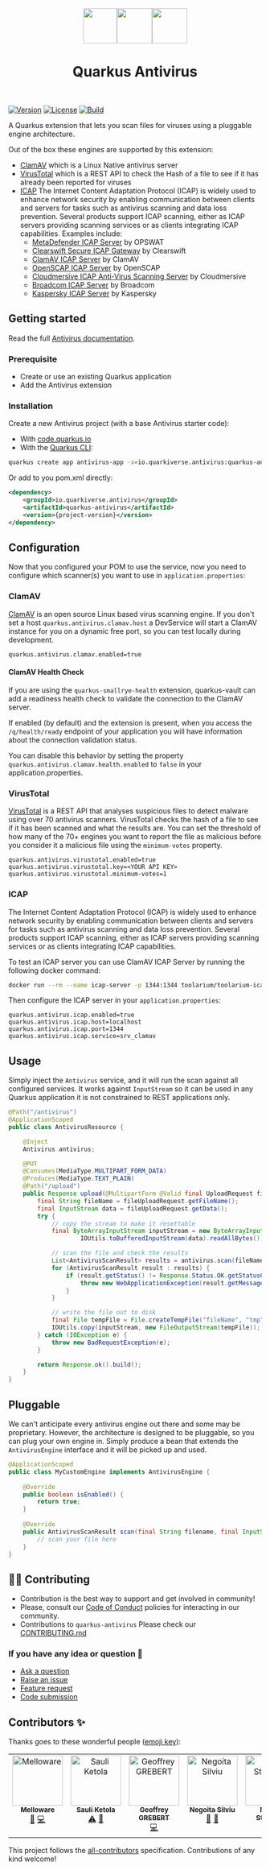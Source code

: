 <div align="center">
<img src="https://github.com/quarkiverse/quarkus-antivirus/blob/main/docs/modules/ROOT/assets/images/quarkus.svg" width="67" height="70" ><img src="https://github.com/quarkiverse/quarkus-antivirus/blob/main/docs/modules/ROOT/assets/images/plus-sign.svg" height="70" ><img src="https://github.com/quarkiverse/quarkus-antivirus/blob/main/docs/modules/ROOT/assets/images/antivirus-protection-icon.svg" height="70" >

# Quarkus Antivirus
</div>
<br>

[![Version](https://img.shields.io/maven-central/v/io.quarkiverse.antivirus/quarkus-antivirus?logo=apache-maven&style=flat-square)](https://search.maven.org/artifact/io.quarkiverse.antivirus/quarkus-antivirus)
[![License](https://img.shields.io/badge/License-Apache%202.0-blue.svg?style=flat-square)](https://opensource.org/licenses/Apache-2.0)
[![Build](https://github.com/quarkiverse/quarkus-antivirus/actions/workflows/build.yml/badge.svg)](https://github.com/quarkiverse/quarkus-antivirus/actions/workflows/build.yml)

A Quarkus extension that lets you scan files for viruses using a pluggable engine architecture.

Out of the box these engines are supported by this extension:
- [ClamAV](https://www.clamav.net/) which is a Linux Native antivirus server
- [VirusTotal](https://www.virustotal.com/) which is a REST API to check the Hash of a file to see if it has already been reported for viruses
- [ICAP](https://github.com/toolarium/toolarium-icap-client) The Internet Content Adaptation Protocol (ICAP) is widely used to enhance network security by enabling communication between clients and servers for tasks such as antivirus scanning and data loss prevention. Several products support ICAP scanning, either as ICAP servers providing scanning services or as clients integrating ICAP capabilities. Examples include:
    - [MetaDefender ICAP Server](https://www.opswat.com/products/metadefender) by OPSWAT
    - [Clearswift Secure ICAP Gateway](https://emailsecurity.fortra.com/products/secure-icap-gateway) by Clearswift
    - [ClamAV ICAP Server](https://squidclamav.darold.net/documentation.html) by ClamAV
    - [OpenSCAP ICAP Server](https://www.open-scap.org/) by OpenSCAP
    - [Cloudmersive ICAP Anti-Virus Scanning Server](https://cloudmersive.com/icap-anti-virus-scan-server) by Cloudmersive
    - [Broadcom ICAP Server](https://techdocs.broadcom.com/us/en/vmware-security-load-balancing/avi-load-balancer/avi-load-balancer/30-1/vmware-avi-load-balancer-configuration-guide/load-balancing-overview/internet-content-adaptation-protocol.html) by Broadcom
    - [Kaspersky ICAP Server](https://support.kaspersky.com/ScanEngine/1.0/en-US/179823.htm) by Kaspersky


## Getting started

Read the full [Antivirus documentation](https://docs.quarkiverse.io/quarkus-antivirus/dev/index.html).

### Prerequisite

- Create or use an existing Quarkus application
- Add the Antivirus extension

### Installation

Create a new Antivirus project (with a base Antivirus starter code):

- With [code.quarkus.io](https://code.quarkus.io/?a=Antivirus-bowl&j=17&e=io.quarkiverse.antivirus%3Aquarkus-antivirus)
- With the [Quarkus CLI](https://quarkus.io/guides/cli-tooling):

```bash
quarkus create app antivirus-app -x=io.quarkiverse.antivirus:quarkus-antivirus
```
Or add to you pom.xml directly:

```xml
<dependency>
    <groupId>io.quarkiverse.antivirus</groupId>
    <artifactId>quarkus-antivirus</artifactId>
    <version>{project-version}</version>
</dependency>
```

## Configuration

Now that you configured your POM to use the service, now you need to configure which scanner(s) you want to use in `application.properties`:

### ClamAV

[ClamAV](https://www.clamav.net/) is an open source Linux based virus scanning engine.
If you don't set a host `quarkus.antivirus.clamav.host` a DevService will start a ClamAV instance for you on a dynamic free port, so you can test locally during development.

```properties
quarkus.antivirus.clamav.enabled=true
```

#### ClamAV Health Check

If you are using the `quarkus-smallrye-health` extension,
quarkus-vault can add a readiness health check to validate the connection to the ClamAV server.

If enabled (by default) and the extension is present,
when you access the `/q/health/ready` endpoint of your application you will have information about the connection validation status.

You can disable this behavior by setting the property `quarkus.antivirus.clamav.health.enabled` to `false` in your application.properties.

### VirusTotal

[VirusTotal](https://www.virustotal.com/) is a REST API that analyses suspicious files to detect malware using over 70 antivirus scanners.  VirusTotal checks the hash of a file to see if it has been scanned and what the results are.  You can set the threshold of how many of the 70+ engines you want to report the file as malicious before you consider it a malicious file using the `minimum-votes` property.

```properties
quarkus.antivirus.virustotal.enabled=true
quarkus.antivirus.virustotal.key=<YOUR API KEY>
quarkus.antivirus.virustotal.minimum-votes=1
```

### ICAP
The Internet Content Adaptation Protocol (ICAP) is widely used to enhance network security by enabling communication between clients and servers for tasks such as antivirus scanning and data loss prevention. Several products support ICAP scanning, either as ICAP servers providing scanning services or as clients integrating ICAP capabilities.

To test an ICAP server you can use ClamAV ICAP Server by running the following docker command:

```bash
docker run --rm --name icap-server -p 1344:1344 toolarium/toolarium-icap-calmav-docker:0.0.1
```

Then configure the ICAP server in your `application.properties`:

```properties
quarkus.antivirus.icap.enabled=true
quarkus.antivirus.icap.host=localhost
quarkus.antivirus.icap.port=1344 
quarkus.antivirus.icap.service=srv_clamav
```

## Usage

Simply inject the `Antivirus` service, and it will run the scan against all configured services.  It works against `InputStream` so it can be used in any Quarkus application it is not constrained to REST applications only.

```java
@Path("/antivirus")
@ApplicationScoped
public class AntivirusResource {

    @Inject
    Antivirus antivirus;

    @PUT
    @Consumes(MediaType.MULTIPART_FORM_DATA)
    @Produces(MediaType.TEXT_PLAIN)
    @Path("/upload")
    public Response upload(@MultipartForm @Valid final UploadRequest fileUploadRequest) {
        final String fileName = fileUploadRequest.getFileName();
        final InputStream data = fileUploadRequest.getData();
        try {
            // copy the stream to make it resettable
            final ByteArrayInputStream inputStream = new ByteArrayInputStream(
                    IOUtils.toBufferedInputStream(data).readAllBytes());

            // scan the file and check the results
            List<AntivirusScanResult> results = antivirus.scan(fileName, inputStream);
            for (AntivirusScanResult result : results) {
                if (result.getStatus() != Response.Status.OK.getStatusCode()) {
                    throw new WebApplicationException(result.getMessage(), result.getStatus());
                }
            }

            // write the file out to disk
            final File tempFile = File.createTempFile("fileName", "tmp");
            IOUtils.copy(inputStream, new FileOutputStream(tempFile));
        } catch (IOException e) {
            throw new BadRequestException(e);
        }

        return Response.ok().build();
    }
}
```

## Pluggable
We can't anticipate every antivirus engine out there and some may be proprietary.  However, the architecture is designed to be pluggable, so you can plug your own engine in.  Simply produce a bean that extends the `AntivirusEngine` interface and it will be picked up and used.

```java
@ApplicationScoped
public class MyCustomEngine implements AntivirusEngine {
    
    @Override
    public boolean isEnabled() {
        return true;
    }
    
    @Override
    public AntivirusScanResult scan(final String filename, final InputStream inputStream) {
        // scan your file here
    }
}
```

## 🧑‍💻 Contributing

- Contribution is the best way to support and get involved in community!
- Please, consult our [Code of Conduct](./CODE_OF_CONDUCT.md) policies for interacting in our community.
- Contributions to `quarkus-antivirus` Please check our [CONTRIBUTING.md](./CONTRIBUTING.md)

### If you have any idea or question 🤷

- [Ask a question](https://github.com/quarkiverse/quarkus-antivirus/discussions)
- [Raise an issue](https://github.com/quarkiverse/quarkus-antivirus/issues)
- [Feature request](https://github.com/quarkiverse/quarkus-antivirus/issues)
- [Code submission](https://github.com/quarkiverse/quarkus-antivirus/pulls)
## Contributors ✨

Thanks goes to these wonderful people ([emoji key](https://allcontributors.org/docs/en/emoji-key)):

<!-- ALL-CONTRIBUTORS-LIST:START - Do not remove or modify this section -->
<!-- prettier-ignore-start -->
<!-- markdownlint-disable -->
<table>
  <tbody>
    <tr>
      <td align="center" valign="top" width="14.28%"><a href="http://melloware.com"><img src="https://avatars.githubusercontent.com/u/4399574?v=4?s=100" width="100px;" alt="Melloware"/><br /><sub><b>Melloware</b></sub></a><br /><a href="#maintenance-melloware" title="Maintenance">🚧</a> <a href="https://github.com/quarkiverse/quarkus-antivirus/commits?author=melloware" title="Code">💻</a></td>
      <td align="center" valign="top" width="14.28%"><a href="https://github.com/ketola"><img src="https://avatars.githubusercontent.com/u/966606?v=4?s=100" width="100px;" alt="Sauli Ketola"/><br /><sub><b>Sauli Ketola</b></sub></a><br /><a href="https://github.com/quarkiverse/quarkus-antivirus/commits?author=ketola" title="Tests">⚠️</a> <a href="#ideas-ketola" title="Ideas, Planning, & Feedback">🤔</a></td>
      <td align="center" valign="top" width="14.28%"><a href="https://github.com/ggrebert"><img src="https://avatars.githubusercontent.com/u/1737774?v=4?s=100" width="100px;" alt="Geoffrey GREBERT"/><br /><sub><b>Geoffrey GREBERT</b></sub></a><br /><a href="https://github.com/quarkiverse/quarkus-antivirus/commits?author=ggrebert" title="Code">💻</a></td>
      <td align="center" valign="top" width="14.28%"><a href="https://github.com/silviu-negoita"><img src="https://avatars.githubusercontent.com/u/17856413?v=4?s=100" width="100px;" alt="Negoita Silviu"/><br /><sub><b>Negoita Silviu</b></sub></a><br /><a href="#ideas-silviu-negoita" title="Ideas, Planning, & Feedback">🤔</a> <a href="https://github.com/quarkiverse/quarkus-antivirus/issues?q=author%3Asilviu-negoita" title="Bug reports">🐛</a></td>
      <td align="center" valign="top" width="14.28%"><a href="http://xstefank.io"><img src="https://avatars.githubusercontent.com/u/9353101?v=4?s=100" width="100px;" alt="Martin Stefanko"/><br /><sub><b>Martin Stefanko</b></sub></a><br /><a href="#question-xstefank" title="Answering Questions">💬</a></td>
      <td align="center" valign="top" width="14.28%"><a href="https://github.com/richardbischof"><img src="https://avatars.githubusercontent.com/u/24248403?v=4?s=100" width="100px;" alt="Richard Bischof"/><br /><sub><b>Richard Bischof</b></sub></a><br /><a href="https://github.com/quarkiverse/quarkus-antivirus/issues?q=author%3Arichardbischof" title="Bug reports">🐛</a></td>
      <td align="center" valign="top" width="14.28%"><a href="https://github.com/mepux"><img src="https://avatars.githubusercontent.com/u/11988695?v=4?s=100" width="100px;" alt="Patrick"/><br /><sub><b>Patrick</b></sub></a><br /><a href="https://github.com/quarkiverse/quarkus-antivirus/commits?author=mepux" title="Code">💻</a></td>
    </tr>
  </tbody>
</table>

<!-- markdownlint-restore -->
<!-- prettier-ignore-end -->

<!-- ALL-CONTRIBUTORS-LIST:END -->

This project follows the [all-contributors](https://github.com/all-contributors/all-contributors) specification. Contributions of any kind welcome!

